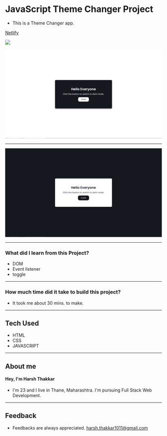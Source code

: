 # **JavaScript Theme Changer Project**

- This is a Theme Changer app.

[Netlify](https://themechanger-harshcodes.netlify.app/)

![](https://img.shields.io/badge/Netlify-Link-green)

![Theme Changer](/images/Light%20Mode%20(1).png)

---

![Theme Changer](/images/Dark%20Mode.png)

---

### **What did I learn from this Project?**

- DOM
- Event listener
- toggle
---

### **How much time did it take to build this project?**

- It took me about 30 mins. to make.

---
## **Tech Used**
- HTML
- CSS
- JAVASCRIPT

---

## **About me**

#### **Hey, I'm Harsh Thakkar**

- I'm 23 and I live in Thane, Maharashtra. I'm pursuing Full Stack Web Development.

---

## **Feedback**
- Feedbacks are always appreciated. harsh.thakkar1011@gmail.com
